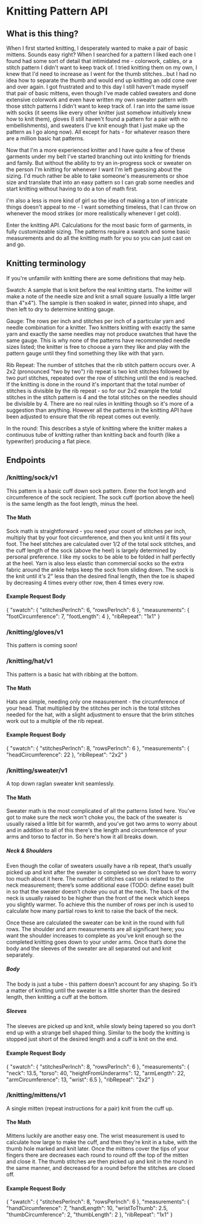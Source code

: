 # Knitting Pattern API

## What is this thing?
When I first started knitting, I desperately wanted to make a pair of basic mittens. Sounds
easy right? When I searched for a pattern I liked each one I found had some sort of 
detail that intimidated me - colorwork, cables, or a stitch pattern I didn't want to keep
track of. I tried knitting them on my own, I knew that I'd need to increase as I went for the
thumb stitches...but I had no idea how to separate the thumb and would end up knitting an odd
cone over and over again. I got frustrated and to this day I still haven't made myself that pair
of basic mittens, even though I've made cabled sweaters and done extensive colorwork and even
have written my own sweater pattern with those stitch patterns I didn't want to keep track
of. I ran into the same issue with socks (it seems like every other knitter just somehow intuitively 
knew how to knit them), gloves (I still haven't found a pattern for a pair with no embellishments), 
and sweaters (I've knit enough that I just make up the pattern as I go along now). All except for hats - 
for whatever reason there are a million basic hat patterns. 

Now that I'm a more experienced knitter and I have quite a few of these garments under my belt
I've started branching out into knitting for friends and family. But without the ability to try
an in-progress sock or sweater on the person I'm knitting for whenever I want I'm left guessing about 
the sizing. I'd much rather be able to take someone's measurements or shoe size and translate that into 
an easy pattern so I can grab some needles and start knitting without having to do a ton of math first. 

I'm also a less is more kind of girl so the idea of making a ton of intricate things doesn't appeal
to me - I want something timeless, that I can throw on whenever the mood strikes (or more realistically
whenever I get cold).

Enter the knitting API. Calculations for the most basic form of garments, in 
fully customizeable sizing. The patterns require a swatch and some basic measurements
and do all the knitting math for you so you can just cast on and go.

## Knitting terminology
If you're unfamilir with knitting there are some definitions that may help.

Swatch: A sample that is knit before the real knitting starts. The knitter will make a note
of the needle size and knit a small square (usually a little larger than 4"x4"). The sample is
then soaked in water, pinned into shape, and then left to dry to determine knitting gauge.

Gauge: The rows per inch and stitches per inch of a particular yarn and needle combination for
a knitter. Two knitters knitting with exactly the same yarn and exactly the same needles may not 
produce swatches that have the same gauge. This is why none of the patterns have recommended
needle sizes listed; the knitter is free to choose a yarn they like and play with the pattern gauge
until they find something they like with that yarn.

Rib Repeat: The number of stitches that the rib stitch pattern occurs over. A 2x2 (pronounced "two by two") 
rib repeat is two knit stitches followed by two purl stitches, repeated over the row of stitching until the end is
reached. If the knitting is done in the round it's important that the total number of stitches is divisible
by the rib repeat - so for our 2x2 example the total stitches in the stitch pattern is 4 and the total stitches
on the needles should be divisible by 4. There are no real rules in knitting though so it's more of a suggestion than
anything. However all the patterns in the knitting API have been adjusted to ensure that the rib repeat comes out 
evenly.

In the round: This describes a style of knitting where the knitter makes a continuous tube of knitting
rather than knitting back and fourth (like a typewriter) producing a flat piece.

## Endpoints

### /knitting/sock/v1
This pattern is a basic cuff down sock pattern. Enter the foot length and circumference of the sock recipient. The
sock cuff (portion above the heel) is the same length as the foot length, minus the heel. 

#### The Math
Sock math is straightforward - you need your count of stitches per inch, multiply that by your foot circumference, and then 
you knit until it fits your foot. The heel stitches are calculated over 1/2 of the total sock stitches, and the cuff length 
of the sock (above the heel) is largely determined by personal preference. I like my socks to be able to be folded in half
perfectly at the heel. Yarn is also less elastic than commercial socks so the extra fabric around the ankle helps keep
the sock from sliding down. The sock is the knit until it's 2" less than the desired final length, then the toe is
shaped by decreasing 4 times every other row, then 4 times every row.

#### Example Request Body
{
	"swatch": {
		"stitchesPerInch": 6,
		"rowsPerInch": 6
	},
	"measurements": {
		"footCircumference": 7,
		"footLength": 4
	},
    "ribRepeat": "1x1"
}

### /knitting/gloves/v1
This pattern is coming soon!

### /knitting/hat/v1
This pattern is a basic hat with ribbing at the bottom.

#### The Math
Hats are simple, needing only one measurement - the circumference of your head. That multiplied by the stitches per inch
is the total stitches needed for the hat, with a slight adjustment to ensure that the brim stitches work out to a multiple
of the rib repeat.

#### Example Request Body
{
	"swatch": {
		"stitchesPerInch": 8,
		"rowsPerInch": 6
	},
	"measurements": {
		"headCircumference": 22
	},
    "ribRepeat": "2x2"
}

### /knitting/sweater/v1
A top down raglan sweater knit seamlessly.

#### The Math
Sweater math is the most complicated of all the patterns listed here. You've got to make sure the neck won't choke you, the back of the sweater is usually raised a little bit for warmth, and you've got two arms to worry about and in addition to all of this there's the length and circumference of your arms and torso to factor in. So here's how it all breaks down.

##### Neck & Shoulders
Even though the collar of sweaters usually have a rib repeat, that’s usually picked up and knit after the sweater is completed so we don’t have to worry too much about it here. The number of stitches cast on is related to the neck measurement; there’s some additional ease (TODO: define ease) built in so that the sweater doesn’t choke you out at the neck. The back of the neck is usually raised to be higher than the front of the neck which keeps you slightly warmer. To achieve this the number of rows per inch is used to calculate how many partial rows to knit to raise the back of the neck.


Once these are calculated the sweater can be knit in the round with full rows. The shoulder and arm measurements are all significant here; you want the shoulder increases to complete as you’ve knit enough so the completed knitting goes down to your under arms. Once that’s done the body and the sleeves of the sweater are all separated out and knit separately.


##### Body
The body is just a tube - this pattern doesn’t account for any shaping. So it’s a matter of knitting until the sweater is a little shorter than the desired length, then knitting a cuff at the bottom.


##### Sleeves
The sleeves are picked up and knit, while slowly being tapered so you don’t end up with a strange bell shaped thing. Similar to the body the knitting is stopped just short of the desired length and a cuff is knit on the end. 

#### Example Request Body
{
	"swatch": {
		"stitchesPerInch": 8,
		"rowsPerInch": 6
	},
	"measurements": {
		"neck": 13.5,
		"torso": 40,
		"heightFromUnderarms": 12,
		"armLength": 22,
		"armCircumference": 13,
		"wrist": 6.5
	},
    "ribRepeat": "2x2"
}

### /knitting/mittens/v1
A single mitten (repeat instructions for a pair) knit from the cuff up.

#### The Math
Mittens luckily are another easy one. The wrist measurement is used to calculate how large to make the cuff, and then they’re knit in a tube, with the thumb hole marked and knit later. Once the mittens cover the tips of your fingers there are decreases each round to round off the top of the mitten and close it. The thumb stitches are then picked up and knit in the round in the same manner, and decreased for a round before the stitches are closed off.

#### Example Request Body
{
	"swatch": {
		"stitchesPerInch": 8,
		"rowsPerInch": 6
	},
	"measurements": {
		"handCircumference": 7,
		"handLength": 10,
		"wristToThumb": 2.5,
		"thumbCircumference": 2,
		"thumbLength": 2
	},
    "ribRepeat": "1x1"
}
